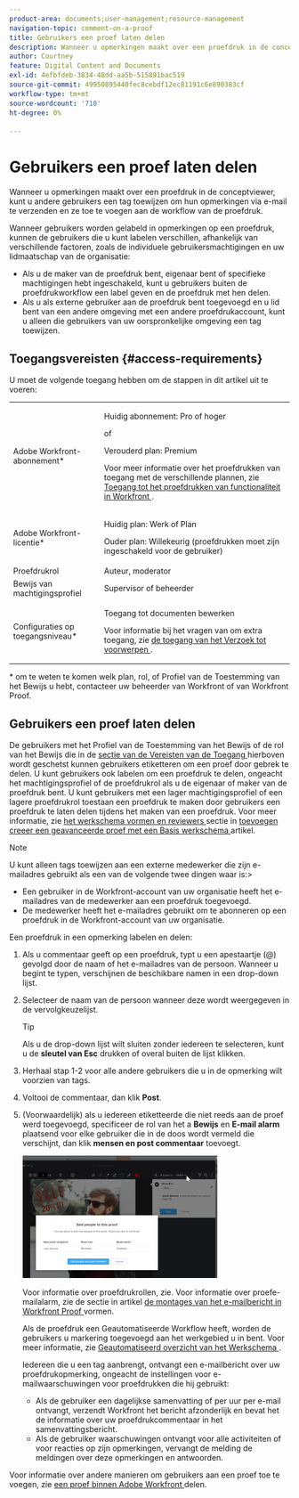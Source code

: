 ```yaml
---
product-area: documents;user-management;resource-management
navigation-topic: comment-on-a-proof
title: Gebruikers een proef laten delen
description: Wanneer u opmerkingen maakt over een proefdruk in de conceptviewer, kunt u andere gebruikers een tag toewijzen om hun opmerkingen via e-mail te verzenden en ze toe te voegen aan de workflow van de proefdruk.
author: Courtney
feature: Digital Content and Documents
exl-id: 4efbfdeb-3834-48dd-aa5b-515891bac519
source-git-commit: 49950895440fec8cebdf12ec81191c6e890383cf
workflow-type: tm+mt
source-wordcount: '710'
ht-degree: 0%

---
```


# Gebruikers een proef laten delen

Wanneer u opmerkingen maakt over een proefdruk in de conceptviewer, kunt u andere gebruikers een tag toewijzen om hun opmerkingen via e-mail te verzenden en ze toe te voegen aan de workflow van de proefdruk.

Wanneer gebruikers worden gelabeld in opmerkingen op een proefdruk, kunnen de gebruikers die u kunt labelen verschillen, afhankelijk van verschillende factoren, zoals de individuele gebruikersmachtigingen en uw lidmaatschap van de organisatie:

* Als u de maker van de proefdruk bent, eigenaar bent of specifieke machtigingen hebt ingeschakeld, kunt u gebruikers buiten de proefdrukworkflow een label geven en de proefdruk met hen delen.
* Als u als externe gebruiker aan de proefdruk bent toegevoegd en u lid bent van een andere omgeving met een andere proefdrukaccount, kunt u alleen die gebruikers van uw oorspronkelijke omgeving een tag toewijzen. <!--For more information, see [Proofing collaboration limitations with people outside of your organization](../../../../review-and-approve-work/proofing/tips-tricks-and-troubleshooting/collaboration-with-members-outside-of-your-organization.md)-->

## Toegangsvereisten {#access-requirements}

U moet de volgende toegang hebben om de stappen in dit artikel uit te voeren:

<table style="table-layout:auto"> 
 <col> 
 <col> 
 <tbody> 
  <tr> 
   <td role="rowheader">Adobe Workfront-abonnement*</td> 
   <td> <p>Huidig abonnement: Pro of hoger</p> <p>of</p> <p>Verouderd plan: Premium</p> <p>Voor meer informatie over het proefdrukken van toegang met de verschillende plannen, zie <a href="/help/quicksilver/administration-and-setup/manage-workfront/configure-proofing/access-to-proofing-functionality.md" class="MCXref xref"> Toegang tot het proefdrukken van functionaliteit in Workfront </a>.</p> </td> 
  </tr> 
  <tr> 
   <td role="rowheader">Adobe Workfront-licentie*</td> 
   <td> <p>Huidig plan: Werk of Plan</p> <p>Ouder plan: Willekeurig (proefdrukken moet zijn ingeschakeld voor de gebruiker)</p> </td> 
  </tr> 
  <tr data-mc-conditions=""> 
   <td role="rowheader">Proefdrukrol</td> 
   <td>Auteur, moderator</td> 
  </tr> 
  <tr data-mc-conditions=""> 
   <td role="rowheader">Bewijs van machtigingsprofiel </td> 
   <td>Supervisor of beheerder</td> 
  </tr> 
  <tr data-mc-conditions=""> 
   <td role="rowheader">Configuraties op toegangsniveau*</td> 
   <td> <p>Toegang tot documenten bewerken</p> <p>Voor informatie bij het vragen van om extra toegang, zie <a href="../../../../workfront-basics/grant-and-request-access-to-objects/request-access.md" class="MCXref xref"> de toegang van het Verzoek tot voorwerpen </a>.</p> </td> 
  </tr> 
 </tbody> 
</table>

&#42; om te weten te komen welk plan, rol, of Profiel van de Toestemming van het Bewijs u hebt, contacteer uw beheerder van Workfront of van Workfront Proof.

## Gebruikers een proef laten delen

De gebruikers met het Profiel van de Toestemming van het Bewijs of de rol van het Bewijs die in de [ sectie van de Vereisten van de Toegang ](#access-requirements) hierboven wordt geschetst kunnen gebruikers etiketteren om een proef door gebrek te delen. U kunt gebruikers ook labelen om een proefdruk te delen, ongeacht het machtigingsprofiel of de proefdrukrol als u de eigenaar of maker van de proefdruk bent. U kunt gebruikers met een lager machtigingsprofiel of een lagere proefdrukrol toestaan een proefdruk te maken door gebruikers een proefdruk te laten delen tijdens het maken van een proefdruk. Voor meer informatie, zie [ het werkschema vormen en reviewers ](../../../../review-and-approve-work/proofing/creating-proofs-within-workfront/configure-basic-proof-workflow.md#configur) sectie in [ toevoegen creeer een geavanceerde proef met een Basis werkschema ](../../../../review-and-approve-work/proofing/creating-proofs-within-workfront/configure-basic-proof-workflow.md) artikel.

>[!NOTE]
>
>U kunt alleen tags toewijzen aan een externe medewerker die zijn e-mailadres gebruikt als een van de volgende twee dingen waar is:>
>* Een gebruiker in de Workfront-account van uw organisatie heeft het e-mailadres van de medewerker aan een proefdruk toegevoegd.
>* De medewerker heeft het e-mailadres gebruikt om te abonneren op een proefdruk in de Workfront-account van uw organisatie.
>

Een proefdruk in een opmerking labelen en delen:

1. Als u commentaar geeft op een proefdruk, typt u een apestaartje (@) gevolgd door de naam of het e-mailadres van de persoon. Wanneer u begint te typen, verschijnen de beschikbare namen in een drop-down lijst.
1. Selecteer de naam van de persoon wanneer deze wordt weergegeven in de vervolgkeuzelijst.

   >[!TIP]
   >
   >Als u de drop-down lijst wilt sluiten zonder iedereen te selecteren, kunt u de **sleutel van Esc** drukken of overal buiten de lijst klikken.

1. Herhaal stap 1-2 voor alle andere gebruikers die u in de opmerking wilt voorzien van tags.
1. Voltooi de commentaar, dan klik **Post**.
1. (Voorwaardelijk) als u iedereen etiketteerde die niet reeds aan de proef werd toegevoegd, specificeer de rol van het a **Bewijs** en **E-mail alarm** plaatsend voor elke gebruiker die in de doos wordt vermeld die verschijnt, dan klik **mensen en post commentaar** toevoegt.

   ![](assets/add-people-to-proof-350x220.png)

   Voor informatie over proefdrukrollen, zie. Voor informatie over proefe-mailalarm, zie de sectie in artikel [ de montages van het e-mailbericht in Workfront Proof ](../../../../workfront-proof/wp-emailsntfctns/email-alerts/config-email-notification-settings-wp.md) vormen.

   Als de proefdruk een Geautomatiseerde Workflow heeft, worden de gebruikers u markering toegevoegd aan het werkgebied u in bent. Voor meer informatie, zie [ Geautomatiseerd overzicht van het Werkschema ](../../../../review-and-approve-work/proofing/proofing-overview/automated-workflow.md).

   Iedereen die u een tag aanbrengt, ontvangt een e-mailbericht over uw proefdrukopmerking, ongeacht de instellingen voor e-mailwaarschuwingen voor proefdrukken die hij gebruikt:

   * Als de gebruiker een dagelijkse samenvatting of per uur per e-mail ontvangt, verzendt Workfront het bericht afzonderlijk en bevat het de informatie over uw proefdrukcommentaar in het samenvattingsbericht.
   * Als de gebruiker waarschuwingen ontvangt voor alle activiteiten of voor reacties op zijn opmerkingen, vervangt de melding de meldingen over deze opmerkingen en antwoorden.

Voor informatie over andere manieren om gebruikers aan een proef toe te voegen, zie [ een proef binnen Adobe Workfront ](../../../../review-and-approve-work/proofing/managing-proofs-within-workfront/share-a-proof-in-workfront.md) delen.
